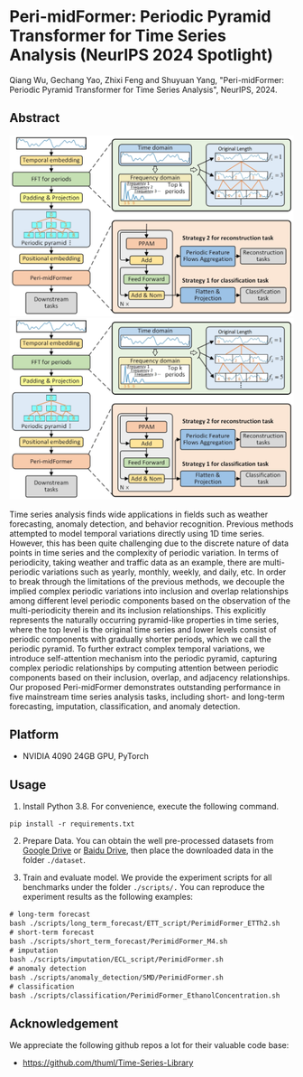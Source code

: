 # Peri-midFormer: Periodic Pyramid Transformer for Time Series Analysis (NeurIPS 2024 Spotlight)

Qiang Wu, Gechang Yao, Zhixi Feng and Shuyuan Yang, "Peri-midFormer: Periodic Pyramid Transformer for Time Series Analysis", NeurIPS, 2024.

## Abstract

![image](https://github.com/WuQiangXDU/Peri-midFormer/blob/main/figures/Architecture.jpg)
<img src="https://github.com/WuQiangXDU/Peri-midFormer/blob/main/figures/Architecture.jpg" width="600" class="center">

Time series analysis finds wide applications in fields such as weather forecasting, anomaly detection, and behavior recognition. Previous methods attempted to model temporal variations directly using 1D time series. However, this has been quite challenging due to the discrete nature of data points in time series and the complexity of periodic variation. In terms of periodicity, taking weather and traffic data as an example, there are multi-periodic variations such as yearly, monthly, weekly, and daily, etc. In order to break through the limitations of the previous methods, we decouple the implied complex periodic variations into inclusion and overlap relationships among different level periodic components based on the observation of the multi-periodicity therein and its inclusion relationships. This explicitly represents the naturally occurring pyramid-like properties in time series, where the top level is the original time series and lower levels consist of periodic components with gradually shorter periods, which we call the periodic pyramid. To further extract complex temporal variations, we introduce self-attention mechanism into the periodic pyramid, capturing complex periodic relationships by computing attention between periodic components based on their inclusion, overlap, and adjacency relationships. Our proposed Peri-midFormer demonstrates outstanding performance in five mainstream time series analysis tasks, including short- and long-term forecasting, imputation, classification, and anomaly detection.


## Platform

- NVIDIA 4090 24GB GPU, PyTorch

## Usage

1. Install Python 3.8. For convenience, execute the following command.

````
pip install -r requirements.txt
````

2. Prepare Data. You can obtain the well pre-processed datasets from [Google Drive](https://drive.google.com/drive/folders/13Cg1KYOlzM5C7K8gK8NfC-F3EYxkM3D2) or [Baidu Drive](https://pan.baidu.com/s/1r3KhGd0Q9PJIUZdfEYoymg?pwd=i9iy), then place the downloaded data in the folder ````./dataset````.

3. Train and evaluate model. We provide the experiment scripts for all benchmarks under the folder ````./scripts/.```` You can reproduce the experiment results as the following examples:
````
# long-term forecast
bash ./scripts/long_term_forecast/ETT_script/PerimidFormer_ETTh2.sh
# short-term forecast
bash ./scripts/short_term_forecast/PerimidFormer_M4.sh
# imputation
bash ./scripts/imputation/ECL_script/PerimidFormer.sh
# anomaly detection
bash ./scripts/anomaly_detection/SMD/PerimidFormer.sh
# classification
bash ./scripts/classification/PerimidFormer_EthanolConcentration.sh
````

## Acknowledgement
We appreciate the following github repos a lot for their valuable code base:

- https://github.com/thuml/Time-Series-Library
